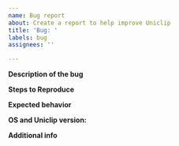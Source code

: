 ```yaml
---
name: Bug report
about: Create a report to help improve Uniclip
title: 'Bug: '
labels: bug
assignees: ''

---
```


<!--You can remove parts which do not apply-->

**Description of the bug**

**Steps to Reproduce**

**Expected behavior**

**OS and Uniclip version:**

**Additional info**
